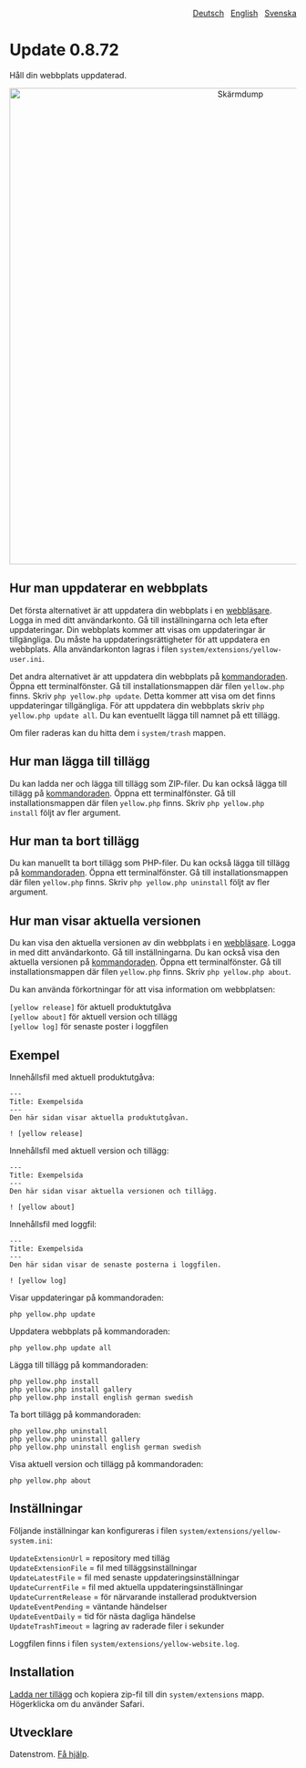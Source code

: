 <p align="right"><a href="README-de.md">Deutsch</a> &nbsp; <a href="README.md">English</a> &nbsp; <a href="README-sv.md">Svenska</a></p>

# Update 0.8.72

Håll din webbplats uppdaterad.

<p align="center"><img src="update-screenshot.png?raw=true" width="795" height="836" alt="Skärmdump"></p>

## Hur man uppdaterar en webbplats

Det första alternativet är att uppdatera din webbplats i en [webbläsare](https://github.com/datenstrom/yellow-extensions/tree/master/source/edit/README-sv.md). Logga in med ditt användarkonto. Gå till inställningarna och leta efter uppdateringar. Din webbplats kommer att visas om uppdateringar är tillgängliga. Du måste ha uppdateringsrättigheter för att uppdatera en webbplats. Alla användarkonton lagras i filen `system/extensions/yellow-user.ini`.

Det andra alternativet är att uppdatera din webbplats på [kommandoraden](https://github.com/datenstrom/yellow-extensions/tree/master/source/command/README-sv.md). Öppna ett terminalfönster. Gå till installationsmappen där filen `yellow.php` finns. Skriv `php yellow.php update`. Detta kommer att visa om det finns uppdateringar tillgängliga. För att uppdatera din webbplats skriv `php yellow.php update all`. Du kan eventuellt lägga till namnet på ett tillägg.

Om filer raderas kan du hitta dem i `system/trash` mappen. 

## Hur man lägga till tillägg

Du kan ladda ner och lägga till tillägg som ZIP-filer. Du kan också lägga till tillägg på [kommandoraden](https://github.com/datenstrom/yellow-extensions/tree/master/source/command/README-sv.md). Öppna ett terminalfönster. Gå till installationsmappen där filen `yellow.php` finns. Skriv `php yellow.php install` följt av fler argument.

## Hur man ta bort tillägg

Du kan manuellt ta bort tillägg som PHP-filer. Du kan också lägga till tillägg på [kommandoraden](https://github.com/datenstrom/yellow-extensions/tree/master/source/command/README-sv.md). Öppna ett terminalfönster. Gå till installationsmappen där filen `yellow.php` finns. Skriv `php yellow.php uninstall` följt av fler argument.

## Hur man visar aktuella versionen

Du kan visa den aktuella versionen av din webbplats i en [webbläsare](https://github.com/datenstrom/yellow-extensions/tree/master/source/edit/README-sv.md). Logga in med ditt användarkonto. Gå till inställningarna. Du kan också visa den aktuella versionen på [kommandoraden](https://github.com/datenstrom/yellow-extensions/tree/master/source/command/README-sv.md). Öppna ett terminalfönster. Gå till installationsmappen där filen `yellow.php` finns. Skriv `php yellow.php about`.

Du kan använda förkortningar för att visa information om webbplatsen:

`[yellow release]` för aktuell produktutgåva  
`[yellow about]` för aktuell version och tillägg  
`[yellow log]` för senaste poster i loggfilen  

## Exempel

Innehållsfil med aktuell produktutgåva:

    ---
    Title: Exempelsida
    ---
    Den här sidan visar aktuella produktutgåvan.

    ! [yellow release]

Innehållsfil med aktuell version och tillägg:

    ---
    Title: Exempelsida
    ---
    Den här sidan visar aktuella versionen och tillägg.

    ! [yellow about]

Innehållsfil med loggfil:

    ---
    Title: Exempelsida
    ---
    Den här sidan visar de senaste posterna i loggfilen.

    ! [yellow log]

Visar uppdateringar på kommandoraden:
 
`php yellow.php update`  

Uppdatera webbplats på kommandoraden:
 
`php yellow.php update all`  

Lägga till tillägg på kommandoraden:

`php yellow.php install`  
`php yellow.php install gallery`  
`php yellow.php install english german swedish`  

Ta bort tillägg på kommandoraden:

`php yellow.php uninstall`  
`php yellow.php uninstall gallery`  
`php yellow.php uninstall english german swedish`  

Visa aktuell version och tillägg på kommandoraden:
 
`php yellow.php about`

## Inställningar

Följande inställningar kan konfigureras i filen `system/extensions/yellow-system.ini`:

`UpdateExtensionUrl` = repository med tilläg  
`UpdateExtensionFile` = fil med tilläggsinställningar  
`UpdateLatestFile` = fil med senaste uppdateringsinställningar  
`UpdateCurrentFile` = fil med aktuella uppdateringsinställningar  
`UpdateCurrentRelease` = för närvarande installerad produktversion  
`UpdateEventPending` = väntande händelser  
`UpdateEventDaily` = tid för nästa dagliga händelse  
`UpdateTrashTimeout` = lagring av raderade filer i sekunder  

Loggfilen finns i filen `system/extensions/yellow-website.log`.

## Installation

[Ladda ner tillägg](https://github.com/datenstrom/yellow-extensions/raw/master/zip/update.zip) och kopiera zip-fil till din `system/extensions` mapp. Högerklicka om du använder Safari.

## Utvecklare

Datenstrom. [Få hjälp](https://datenstrom.se/sv/yellow/help/).
